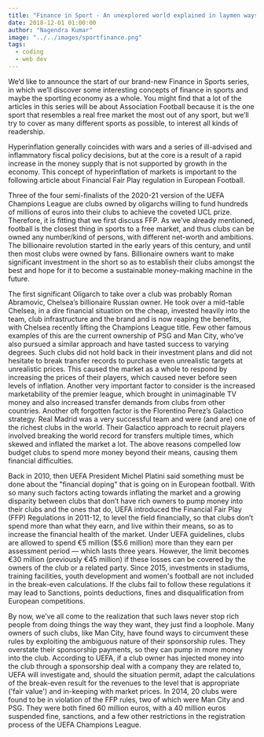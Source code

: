 ```yaml
---
title: "Finance in Sport - An unexplored world explained in laymen ways"
date: 2018-12-01 01:00:00
author: "Nagendra Kumar"
image: "../../images/sportfinance.png"
tags:
  - coding
  - web dev
---
```


We’d like to announce the start of our brand-new Finance in Sports series, in which we’ll discover some interesting concepts of finance in sports and maybe the sporting economy as a whole. You might find that a lot of the articles in this series will be about Association Football because it is the one sport that resembles a real free market the most out of any sport, but we’ll try to cover as many different sports as possible, to interest all kinds of readership.

Hyperinflation generally coincides with wars and a series of ill-advised and inflammatory fiscal policy decisions, but at the core is a result of a rapid increase in the money supply that is not supported by growth in the economy. This concept of hyperinflation of markets is important to the following article about Financial Fair Play regulation in European Football.

Three of the four semi-finalists of the 2020-21 version of the UEFA Champions League are clubs owned by oligarchs willing to fund hundreds of millions of euros into their clubs to achieve the coveted UCL prize. Therefore, it is fitting that we first discuss FFP. As we’ve already mentioned, football is the closest thing in sports to a free market, and thus clubs can be owned any number/kind of persons, with different net-worth and ambitions. The billionaire revolution started in the early years of this century, and until then most clubs were owned by fans. Billionaire owners want to make significant investment in the short so as to establish their clubs amongst the best and hope for it to become a sustainable money-making machine in the future.

The first significant Oligarch to take over a club was probably Roman Abramovic, Chelsea’s billionaire Russian owner. He took over a mid-table Chelsea, in a dire financial situation on the cheap, invested heavily into the team, club infrastructure and the brand and is now reaping the benefits, with Chelsea recently lifting the Champions League title. Few other famous examples of this are the current ownership of PSG and Man City, who’ve also pursued a similar approach and have tasted success to varying degrees. Such clubs did not hold back in their investment plans and did not hesitate to break transfer records to purchase even unrealistic targets at unrealistic prices. This caused the market as a whole to respond by increasing the prices of their players, which caused never before seen levels of inflation. Another very important factor to consider is the increased marketability of the premier league, which brought in unimaginable TV money and also increased transfer demands from clubs from other countries. Another oft forgotten factor is the Florentino Perez’s Galactico strategy. Real Madrid was a very successful team and were (and are) one of the richest clubs in the world. Their Galactico approach to recruit players involved breaking the world record for transfers multiple times, which skewed and inflated the market a lot. The above reasons compelled low budget clubs to spend more money beyond their means, causing them financial difficulties.

Back in 2010, then UEFA President Michel Platini said something must be done about the "financial doping" that is going on in European football. With so many such factors acting towards inflating the market and a growing disparity between clubs that don’t have rich owners to pump money into their clubs and the ones that do, UEFA introduced the Financial Fair Play (FFP) Regulations in 2011-12, to level the field financially, so that clubs don’t spend more than what they earn, and live within their means, so as to increase the financial health of the market. Under UEFA guidelines, clubs are allowed to spend €5 million (\$5.6 million) more than they earn per assessment period — which lasts three years. However, the limit becomes €30 million (previously €45 million) if these losses can be covered by the owners of the club or a related party. Since 2015, investments in stadiums, training facilities, youth development and women's football are not included in the break-even calculations. If the clubs fail to follow these regulations it may lead to Sanctions, points deductions, fines and disqualification from European competitions.

By now, we’ve all come to the realization that such laws never stop rich people from doing things the way they want, they just find a loophole. Many owners of such clubs, like Man City, have found ways to circumvent these rules by exploiting the ambiguous nature of their sponsorship rules. They overstate their sponsorship payments, so they can pump in more money into the club. According to UEFA, if a club owner has injected money into the club through a sponsorship deal with a company they are related to, UEFA will investigate and, should the situation permit, adapt the calculations of the break-even result for the revenues to the level that is appropriate ('fair value') and in-keeping with market prices. In 2014, 20 clubs were found to be in violation of the FFP rules, two of which were Man City and PSG. They were both fined 60 million euros, with a 40 million euros suspended fine, sanctions, and a few other restrictions in the registration process of the UEFA Champions League.
